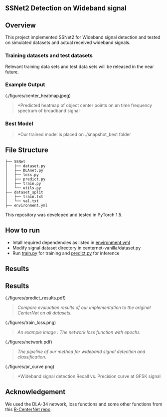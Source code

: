 ## SSNet2 Detection on Wideband signal

## Overview

This project implemented SSNet2 for Wideband signal detection and tested on simulated datasets and actual received wideband signals. 

### Training datasets and test datasets

Relevant training data sets and test data sets will be released in the near future.

### Example Output


(./figures/center_heatmap.jpeg)

> *Predicted heatmap of object center points on an time frequency spectrum of broadband signal

### Best Model

> *Our trained model is placed on ./snapshot_best folder

## File Structure

```
├── SSNet
│   ├── dataset.py
│   ├── DLAnet.py
│   ├── loss.py
│   ├── predict.py
│   ├── train.py
│   └── utils.py
├── dataset_split
│   ├── train.txt
│   └── val.txt
├── environment.yml
```

This repository was developed and tested in PyTorch 1.5.

## How to run

- Intall required dependencies as listed in [environment.yml](./environment.yml)
- Modify signal dataset directory in centernet-vanilla/dataset.py
- Run [train.py](SSNet2/train.py) for training and [predict.py](SSNet2/predict.py) for inference


## Results

## Results

(./figures/predict_results.pdf)

> *Compare evaluation results of our implementation to the original CenterNet on all datasets.*


(./figures/train_loss.png)

> *An example image : The network loss function with epochs.*

(./figures/network.pdf)

> *The pipeline of our method for wideband signal detection and classification.*

(./figures/pr_curve.png)

> *Wideband signal detection Recall vs. Precision curve at GFSK signal

## Acknowledgement

We used the DLA-34 network, loss functions and some other functions from this [R-CenterNet repo](https://github.com/ZeroE04/R-CenterNet).

